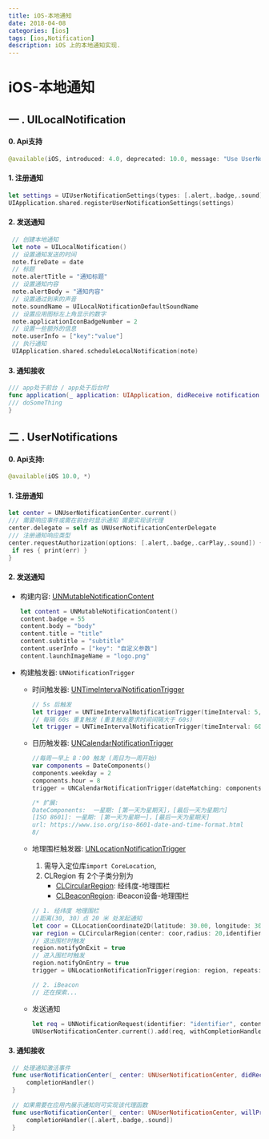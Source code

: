 ```yaml
---
title: iOS-本地通知
date: 2018-04-08 
categories: [ios]
tags: [ios,Notification]
description: iOS 上的本地通知实现.
---
```


# iOS-本地通知

## 一 . UILocalNotification 

#### 0. Api支持

   ```swift
@available(iOS, introduced: 4.0, deprecated: 10.0, message: "Use UserNotifications Framework's UNNotificationRequest")
   ```

#### 1. 注册通知

   ```swift
let settings = UIUserNotificationSettings(types: [.alert,.badge,.sound], categories: nil)
UIApplication.shared.registerUserNotificationSettings(settings)
   ```

#### 2. 发送通知

```swift
 // 创建本地通知
 let note = UILocalNotification()
 // 设置通知发送的时间
 note.fireDate = date
 // 标题
 note.alertTitle = "通知标题"
 // 设置通知内容
 note.alertBody = "通知内容"
 // 设置通过到来的声音
 note.soundName = UILocalNotificationDefaultSoundName
 // 设置应用图标左上角显示的数字
 note.applicationIconBadgeNumber = 2
 // 设置一些额外的信息
 note.userInfo = ["key":"value"]
 // 执行通知
 UIApplication.shared.scheduleLocalNotification(note)
```

#### 3. 通知接收

   ```swift
/// app处于前台 / app处于后台时
func application(_ application: UIApplication, didReceive notification: UILocalNotification) {
/// doSomeThing  
}
   ```

## 二 . UserNotifications  

#### 0. Api支持:

```swift
@available(iOS 10.0, *)
```

#### 1. 注册通知

   ```swift
let center = UNUserNotificationCenter.current()
/// 需要响应事件或需在前台时显示通知 需要实现该代理
center.delegate = self as UNUserNotificationCenterDelegate
/// 注册通知响应类型
center.requestAuthorization(options: [.alert,.badge,.carPlay,.sound]) { (res, err) in
   	if res { print(err) }
}
   ```

#### 2. 发送通知

   - 构建内容: [UNMutableNotificationContent](https://developer.apple.com/documentation/usernotifications/unmutablenotificationcontent)

     ```swift
     let content = UNMutableNotificationContent()
     content.badge = 55
     content.body = "body"
     content.title = "title"
     content.subtitle = "subtitle"
     content.userInfo = ["key": "自定义参数"]
     content.launchImageName = "logo.png"
     ```

   - 构建触发器: `UNNotificationTrigger`

     - 时间触发器: [UNTimeIntervalNotificationTrigger](https://developer.apple.com/documentation/usernotifications/UNTimeIntervalNotificationTrigger)

       ```swift
       // 5s 后触发
       let trigger = UNTimeIntervalNotificationTrigger(timeInterval: 5, repeats: false)
       // 每隔 60s 重复触发 (重复触发要求时间间隔大于 60s)
       let trigger = UNTimeIntervalNotificationTrigger(timeInterval: 60, repeats: true)
       ```

     - 日历触发器: [UNCalendarNotificationTrigger ](https://developer.apple.com/documentation/usernotifications/uncalendarnotificationtrigger)

       ```swift
       //每周一早上 8：00 触发 (周日为一周开始)
       var components = DateComponents()
       components.weekday = 2
       components.hour = 8
       trigger = UNCalendarNotificationTrigger(dateMatching: components, repeats: true)
       
       /* 扩展:
       DateComponents:  一星期: [第一天为星期天]，[最后一天为星期六]
       [ISO 8601]: 一星期: [第一天为星期一]，[最后一天为星期天]
       url: https://www.iso.org/iso-8601-date-and-time-format.html
       8/
       ```

     - 地理围栏触发器: [UNLocationNotificationTrigger](https://developer.apple.com/documentation/usernotifications/UNLocationNotificationTrigger)

       1. 需导入定位库` import CoreLocation `,
       2. CLRegion 有 2个子类分别为
          - [CLCircularRegion](https://developer.apple.com/documentation/corelocation/clcircularregion): 经纬度-地理围栏
          - [CLBeaconRegion](https://developer.apple.com/documentation/corelocation/clbeaconregion): iBeacon设备-地理围栏

       ```swift
       // 1. 经纬度 地理围栏
       //距离(30, 30）点 20 米 处发起通知
       let coor = CLLocationCoordinate2D(latitude: 30.00, longitude: 30.00)
       var region = CLCircularRegion(center: coor,radius: 20,identifier: "regionidentifier")
       // 退出围栏时触发
       region.notifyOnExit = true
       // 进入围栏时触发
       region.notifyOnEntry = true
       trigger = UNLocationNotificationTrigger(region: region, repeats: isRepeats)
       
       // 2. iBeacon
       // 还在探索...
       ```

     - 发送通知

       ```swift
       let req = UNNotificationRequest(identifier: "identifier", content: content, trigger: trigger)
       UNUserNotificationCenter.current().add(req, withCompletionHandler: nil)
       ```

#### 3. 通知接收

```swift
 // 处理通知激活事件
 func userNotificationCenter(_ center: UNUserNotificationCenter, didReceive response: UNNotificationResponse, withCompletionHandler completionHandler: @escaping () -> Void) {
     completionHandler()
 }
   
 // 如果需要在应用内展示通知则可实现该代理函数
 func userNotificationCenter(_ center: UNUserNotificationCenter, willPresent notification: UNNotification, withCompletionHandler completionHandler: @escaping (UNNotificationPresentationOptions) -> Void) {
     completionHandler([.alert,.badge,.sound])
 }
```


​     

